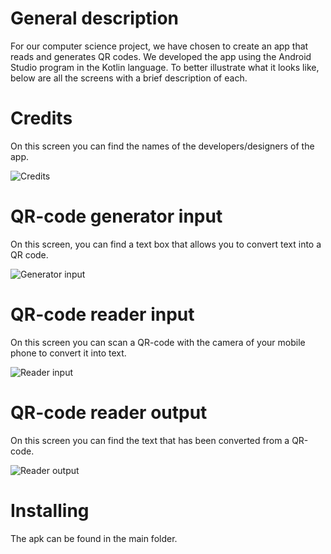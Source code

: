 # General description
For our computer science project, we have chosen to create an app that reads and generates QR codes. We developed the app using the Android Studio program in the Kotlin language. To better illustrate what it looks like, below are all the screens with a brief description of each.

# Credits
On this screen you can find the names of the developers/designers of the app.

![Credits](readme_images/credits.jpeg)

# QR-code generator input
On this screen, you can find a text box that allows you to convert text into a QR code.

![Generator input](readme_images/generator.jpeg)

# QR-code reader input
On this screen you can scan a QR-code with the camera of your mobile phone to convert it into text.

![Reader input](readme_images/scan.jpeg)

# QR-code reader output
On this screen you can find the text that has been converted from a QR-code.

![Reader output](readme_images/readResult.jpeg)

# Installing

The apk can be found in the main folder.
